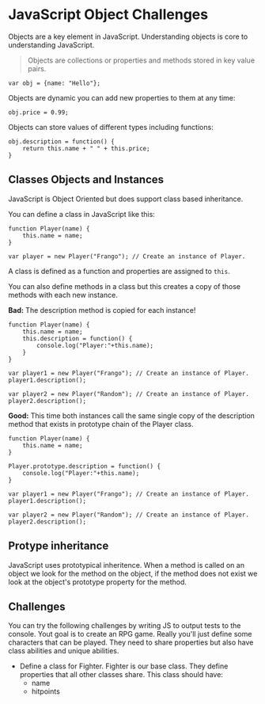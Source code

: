 # JavaScript Object Challenges

Objects are a key element in JavaScript. Understanding objects is core to understanding 
JavaScript.

> Objects are collections or properties and methods stored in key value pairs. 

`var obj = {name: "Hello"};`

Objects are dynamic you can add new properties to them at any time: 

`obj.price = 0.99;`

Objects can store values of different types including functions: 

```
obj.description = function() {
    return this.name + " " + this.price;
}
```

## Classes Objects and Instances

JavaScript is Object Oriented but does support class based inheritance. 

You can define a class in JavaScript like this: 

```
function Player(name) {
    this.name = name;
}

var player = new Player("Frango"); // Create an instance of Player. 
```

A class is defined as a function and properties are assigned to `this`. 

You can also define methods in a class but this creates a copy of those methods with each 
new instance. 

**Bad:** The description method is copied for each instance!

```
function Player(name) {
    this.name = name;
    this.description = function() {
        console.log("Player:"+this.name);
    }
}

var player1 = new Player("Frango"); // Create an instance of Player. 
player1.description(); 

var player2 = new Player("Random"); // Create an instance of Player.
player2.description();
```

**Good:** This time both instances call the same single copy of the description method that 
exists in prototype chain of the Player class. 

```
function Player(name) {
    this.name = name;
}

Player.prototype.description = function() {
    console.log("Player:"+this.name);
}

var player1 = new Player("Frango"); // Create an instance of Player. 
player1.description(); 

var player2 = new Player("Random"); // Create an instance of Player.
player2.description();
```

## Protype inheritance

JavaScript uses prototypical inheritence. When a method is called on an object we look for 
the method on the object, if the method does not exist we look at the object's prototype
property for the method. 

## Challenges

You can try the following challenges by writing JS to output tests to the console. 
Yout goal is to create an RPG game. Really you'll just define some characters that can 
be played. They need to share properties but also have class abilities and unique 
abilities. 

- Define a class for Fighter. Fighter is our base class. They define properties that all
other classes share. This class should have: 
    - name
    - hitpoints
